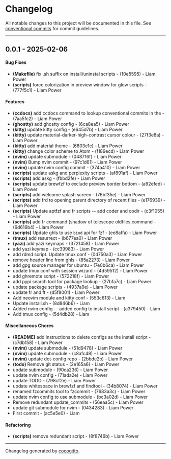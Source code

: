 # Changelog
All notable changes to this project will be documented in this file. See [conventional commits](https://www.conventionalcommits.org/) for commit guidelines.

- - -
## 0.0.1 - 2025-02-06
#### Bug Fixes
- **(Makefile)** fix .sh suffix on install/uninstal scripts - (10e5595) - Liam Power
- **(scripts)** force colorization in preview window for glow scripts - (777f5c1) - Liam Power
#### Features
- **(ccdocs)** add ccdocs command to lookup conventional commits in the - (7aa5fc2) - Liam Power
- **(ghostty)** add ghostty config - (6ca8ea5) - Liam Power
- **(kitty)** update kitty config - (e645d7b) - Liam Power
- **(kitty)** update material-darker-high-contrast cursor colour - (27f3e8a) - Liam Power
- **(kitty)** add material theme - (6803e1e) - Liam Power
- **(kitty)** change color scheme to Atom - (f189ecd) - Liam Power
- **(nvim)** update submodule - (048716f) - Liam Power
- **(nvim)** Bump nvim commit - (97c1d61) - Liam Power
- **(nvim)** update nvim config commit - (374a410) - Liam Power
- **(scripts)** update askg and perplexity scripts - (af891af) - Liam Power
- **(scripts)** add askg - (fbbd2fe) - Liam Power
- **(scripts)** update brewfzf to exclude preview border bottom - (a92efed) - Liam Power
- **(scripts)** add welcome splash screen - (76bf35e) - Liam Power
- **(scripts)** add frd to opening parent directory of recent files - (e176939) - Liam Power
- **(scripts)** Update aptfzf and fr scripts -- add coder and codir - (c3f1055) - Liam Power
- **(scripts)** add fr command (shadow of telescope oldfiles command - (6d616b4) - Liam Power
- **(scripts)** Update ghls to use `bind` api for fzf - (ee8affa) - Liam Power
- **(tmux)** add resurrect - (b677ea0) - Liam Power
- **(yazi)** add yazi keymaps - (3721458) - Liam Power
- add yazi keymap - (cc39983) - Liam Power
- add rdmd script. Update tmux conf - (0d750a3) - Liam Power
- remove header line from ghls - (85a2273) - Liam Power
- add gpg source manager for ubuntu - (7e0b6ca) - Liam Power
- update tmux conf with session wizard - (4d59512) - Liam Power
- add ghremote script - (572218f) - Liam Power
- add pypi search tool for package lookup - (27bfa7c) - Liam Power
- update package scripts - (4937a9e) - Liam Power
- update fr and ft - (d5f8001) - Liam Power
- Add neovim module and kitty conf - (553c613) - Liam
- Update install.sh - (8d846b6) - Liam
- Added nvim config -- added config to install script - (a379450) - Liam
- Add tmux config - (5d4db28) - Liam
#### Miscellaneous Chores
- **(README)** add instructions to delete configs as the install script - (c7db158) - Liam Power
- **(nvim)** update submodule - (51d9478) - Liam Power
- **(nvim)** update submodule - (c8afc48) - Liam Power
- **(nvim)** update dot-config repo - (2bbde2b) - Liam Power
- **(todo)** Remove git status - (2e165a6) - Liam Power
- update submodule - (90ca236) - Liam Power
- update nvim config - (71ada2e) - Liam Power
- update TODO - (798cf2e) - Liam Power
- update whitespace in brewfzf and findtool - (34b8074) - Liam Power
- renamed fzcommits tool to fzcommit - (7683a3c) - Liam Power
- update nvim config to use submodule - (bc3a02d) - Liam Power
- Remove redundant update_commits - (56eaa5c) - Liam Power
- update git submodule for nvim - (0434283) - Liam Power
- First commit - (ac5e5e0) - Liam
#### Refactoring
- **(scripts)** remove redundant script - (8f8746b) - Liam Power

- - -

Changelog generated by [cocogitto](https://github.com/cocogitto/cocogitto).